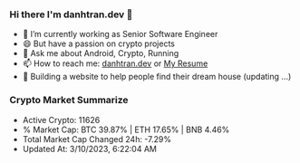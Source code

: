 ### Hi there I'm danhtran.dev 👋

- 🔭 I’m currently working as Senior Software Engineer
- 😄 But have a passion on crypto projects
- 💬 Ask me about Android, Crypto, Running 
- 📫 How to reach me: <a href="https://danhtran.dev" target="_blank">danhtran.dev</a> or <a href="Dan-Resume.pdf" target="_blank">My Resume</a>
- 🌱 Building a website to help people find their dream house (updating ...)

### Crypto Market Summarize
- Active Crypto: 11626
- % Market Cap: BTC 39.87% | ETH 17.65% | BNB 4.46%
- Total Market Cap Changed 24h: -7.29%
- Updated At: 3/10/2023, 6:22:04 AM
